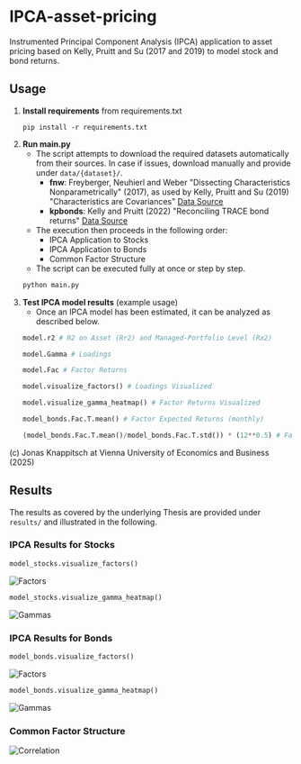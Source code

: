 # IPCA-asset-pricing
Instrumented Principal Component Analysis (IPCA) application to asset pricing based on Kelly, Pruitt and Su (2017 and 2019) to model stock and bond returns.

## Usage
1. **Install requirements** from requirements.txt
    ``` 
    pip install -r requirements.txt
    ```
2. **Run main.py** 
    - The script attempts to download the required datasets automatically from their sources. In case if issues, download manually and provide under `data/{dataset}/`.
        - **fnw**: Freyberger, Neuhierl and Weber "Dissecting Characteristics Nonparametrically" (2017), as used by Kelly, Pruitt and Su (2019) "Characteristics are Covariances"
        [Data Source](https://sethpruitt.net/2019/12/01/characteristics-are-covariances/)
        - **kpbonds**: Kelly and Pruitt (2022) "Reconciling TRACE bond returns" [Data Source](https://sethpruitt.net/2022/03/29/reconciling-trace-bond-returns/)
    - The execution then proceeds in the following order:
        - IPCA Application to Stocks
        - IPCA Application to Bonds
        - Common Factor Structure
    - The script can be executed fully at once or step by step.
    ``` python
    python main.py
    ```
3. **Test IPCA model results** (example usage)
    - Once an IPCA model has been estimated, it can be analyzed as described below.
    ``` python
    model.r2 # R2 on Asset (Rr2) and Managed-Portfolio Level (Rx2)

    model.Gamma # Loadings

    model.Fac # Factor Returns

    model.visualize_factors() # Loadings Visualized

    model.visualize_gamma_heatmap() # Factor Returns Visualized

    model_bonds.Fac.T.mean() # Factor Expected Returns (monthly)

    (model_bonds.Fac.T.mean()/model_bonds.Fac.T.std()) * (12**0.5) # Factor Sharpe Ratios (annualized)
    ```

(c) Jonas Knappitsch at Vienna University of Economics and Business (2025)

## Results
The results as covered by the underlying Thesis are provided under `results/` and illustrated in the following.

### IPCA Results for Stocks
``` python
model_stocks.visualize_factors()
```
![Factors](results/fnw/results_no_anomaly_factors_K5.png "IPCA Latent Factor Returns")

``` python
model_stocks.visualize_gamma_heatmap()
```
![Gammas](results/fnw/results_no_anomaly_gamma_heatmap_K5.png "IPCA Gamma Loadings")

### IPCA Results for Bonds
``` python
model_bonds.visualize_factors()
```
![Factors](results/kpbonds/results_no_anomaly_factors_K5.png "IPCA Latent Factor Returns")

``` python
model_bonds.visualize_gamma_heatmap()
```
![Gammas](results/kpbonds/results_no_anomaly_gamma_heatmap_K5.png "IPCA Gamma Loadings")

### Common Factor Structure
![Correlation](results/common/ipca_correlations_stock_bond.png "IPCA Correlation Stocks and Bonds")